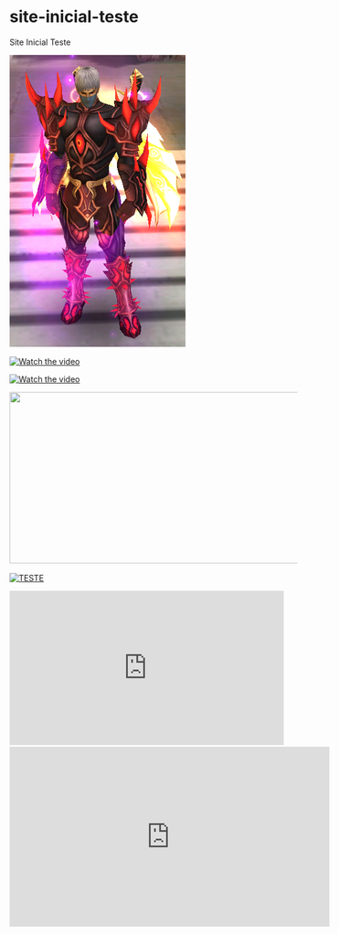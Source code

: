 # site-inicial-teste
Site Inicial Teste

<img title="a title" alt="Alt text" src="/imagens/sin-to.png">

[![Watch the video](https://img.youtube.com/vi/0d-PCT1xXXE/hqdefault.jpg)](https://youtu.be/0d-PCT1xXXE)

[![Watch the video](https://i.stack.imgur.com/Vp2cE.png)](https://youtu.be/0d-PCT1xXXE)

[<img src="https://img.youtube.com/vi/0d-PCT1xXXE/hqdefault.jpg" width="600" height="300"
/>](https://www.youtube.com/embed/0d-PCT1xXXE)

[![TESTE](https://img.youtube.com/vi/0d-PCT1xXXE/hqdefault.jpg)](https://youtu.be/0d-PCT1xXXE "TESTE")

<iframe src="https://youtu.be/0d-PCT1xXXE" width="480" height="270" frameBorder="0" class="giphy-embed" allowFullScreen></iframe>

<iframe width="560" height="315" src="https://www.youtube.com/embed/0d-PCT1xXXE" frameborder="0" allow="accelerometer; autoplay; clipboard-write; encrypted-media; gyroscope; picture-in-picture" allowfullscreen></iframe>
